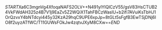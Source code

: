 $START$Xa6C3mgnVg4XfoqaNAFS2OLV++N491ylYlQlCzV55/gsV83HsCTUB24VkFWdAH325z4B7V1j9EaZv5Z2WQiX1TahFBCzWaslU+b2ifi7AVuiKsTbHJ1OrQzvxY4bNTdcyi445y32KzA29hqC9UPE6xpJp+8tGLt5sFgfB3EwTSjDNj6lO8f2uyzATfWC/T11GUWsFOkJw4zqtvJXyM8CXw==$END$